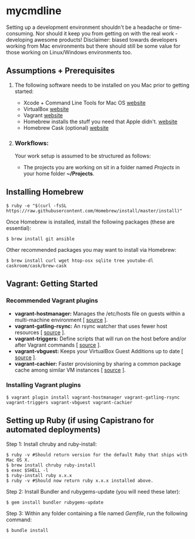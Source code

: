 # mycmdline

Setting up a development environment shouldn't be a headache or time-consuming. Nor should it keep you from getting on with the real work - developing awesome products! Disclaimer: biased towards developers working from Mac environments but there should still be some value for those working on Linux/Windows environments too.

## Assumptions + Prerequisites

1. The following software needs to be installed on you Mac prior to getting started:
	* Xcode + Command Line Tools for Mac OS [website](https://developer.apple.com)
	* VirtualBox [website](https://www.virtualbox.org/)
	* Vagrant [website](https://www.vagrantup.com/)
	* Homebrew installs the stuff you need that Apple didn't. [website](http://brew.sh/)
	* Homebrew Cask (optional) [website](http://caskroom.io/)

2. ### Workflows:
	 Your work setup is assumed to be structured as follows:
	 * The projects you are working on sit in a folder named *Projects* in your home folder **~/Projects**.

## Installing Homebrew

```
$ ruby -e "$(curl -fsSL https://raw.githubusercontent.com/Homebrew/install/master/install)"
```

Once Homebrew is installed, install the following packages (these are essential):

```
$ brew install git ansible
```

Other recommended packages you may want to install via Homebrew:

```
$ brew install curl wget htop-osx sqlite tree youtube-dl caskroom/cask/brew-cask
```

## Vagrant: Getting Started

### Recommended Vagrant plugins
* **vagrant-hostmanager:** Manages the /etc/hosts file on guests within a multi-machine environment [ [source](https://github.com/smdahlen/vagrant-hostmanager) ].
* **vagrant-gatling-rsync:** An rsync watcher that uses fewer host resources [ [source](https://github.com/smerrill/vagrant-gatling-rsync) ].
* **vagrant-triggers:** Define scripts that will run on the host before and/or after Vagrant commands [ [source](https://github.com/emyl/vagrant-triggers) ].
* **vagrant-vbguest:** Keeps your VirtualBox Guest Additions up to date [ [source](https://github.com/dotless-de/vagrant-vbguest) ].
* **vagrant-cachier:** Faster provisioning by sharing a common package cache among similar VM instances [ [source](https://github.com/fgrehm/vagrant-cachier) ].

### Installing Vagrant plugins
```
$ vagrant plugin install vagrant-hostmanager vagrant-gatling-rsync vagrant-triggers vagrant-vbguest vagrant-cachier
```

## Setting up Ruby (if using Capistrano for automated deployments)

Step 1: Install chruby and ruby-install:

```
$ ruby -v #Should return version for the default Ruby that ships with Mac OS X.
$ brew install chruby ruby-install
$ exec $SHELL -l
$ ruby-install ruby x.x.x
$ ruby -v #Should now return ruby x.x.x installed above.
```

Step 2: Install Bundler and rubygems-update (you will need these later):

```
$ gem install bundler rubygems-update
```

Step 3: Within any folder containing a file named *Gemfile*, run the following command:

```
$ bundle install
```
